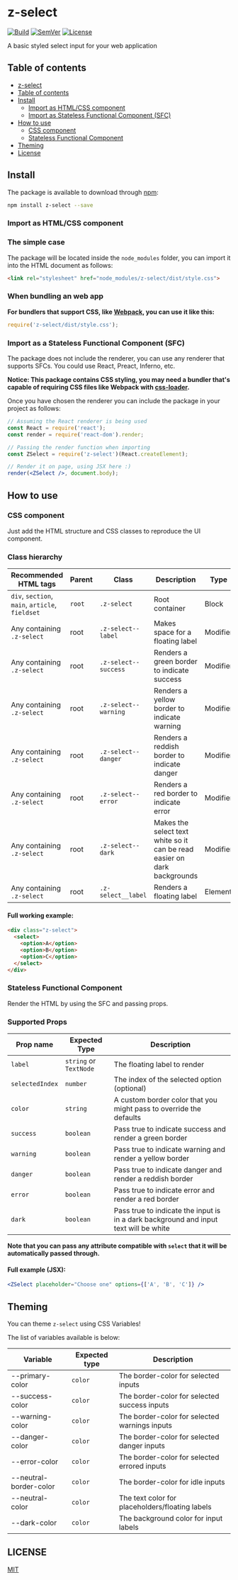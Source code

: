 # <a name="z-select"></a> z-select

[![Build]](https://travis-ci.org/z-kit/z-select) [![SemVer]](http://semver.org/) [![License]](LICENSE)

A basic styled select input for your web application

## <a name="toc"></a> Table of contents

- [z-select](#z-select)
- [Table of contents](#toc)
- [Install](#install)
  - [Import as HTML/CSS component](#import-css)
  - [Import as Stateless Functional Component (SFC)](#import-sfc)
- [How to use](#howto)
  - [CSS component](#css)
  - [Stateless Functional Component](#sfc)
- [Theming](#theming)
- [License](#license)

## <a name="install"></a> Install

The package is available to download through [npm](https://npmjs.com):

```bash
npm install z-select --save
```

### <a name="import-css"></a> Import as HTML/CSS component

### The simple case

The package will be located inside the `node_modules` folder, you can import it into the HTML document as follows:

```html
<link rel="stylesheet" href="node_modules/z-select/dist/style.css">
```

### When bundling an web app

**For bundlers that support CSS, like [Webpack](https://webpack.github.io/), you can use it like this:**

```javascript
require('z-select/dist/style.css');
```

### <a name="import-sfc"></a> Import as a Stateless Functional Component (SFC)

The package does not include the renderer, you can use any renderer that supports SFCs. You could use React, Preact, Inferno, etc.

**Notice: This package contains CSS styling, you may need a bundler that's capable of requiring CSS files like Webpack with [css-loader](https://github.com/webpack/css-loader).**

Once you have chosen the renderer you can include the package in your project as follows:

```jsx
// Assuming the React renderer is being used
const React = require('react');
const render = require('react-dom').render;

// Passing the render function when importing
const ZSelect = require('z-select')(React.createElement);

// Render it on page, using JSX here :)
render(<ZSelect />, document.body);
```

## <a name="howto"></a> How to use

### <a name="css"></a> CSS component

Just add the HTML structure and CSS classes to reproduce the UI component.

### Class hierarchy

|              Recommended HTML tags              | Parent |        Class         |                               Description                               |   Type   |
| ----------------------------------------------- | ------ | -------------------- | ----------------------------------------------------------------------- | -------- |
| `div`, `section`, `main`, `article`, `fieldset` | `root` | `.z-select`          | Root container                                                          | Block    |
| Any containing `.z-select`                      | root   | `.z-select--label`   | Makes space for a floating label                                        | Modifier |
| Any containing `.z-select`                      | root   | `.z-select--success` | Renders a green border to indicate success                              | Modifier |
| Any containing `.z-select`                      | root   | `.z-select--warning` | Renders a yellow border to indicate warning                             | Modifier |
| Any containing `.z-select`                      | root   | `.z-select--danger`  | Renders a reddish border to indicate danger                             | Modifier |
| Any containing `.z-select`                      | root   | `.z-select--error`   | Renders a red border to indicate error                                  | Modifier |
| Any containing `.z-select`                      | root   | `.z-select--dark`    | Makes the select text white so it can be read easier on dark backgrounds | Modifier |
| Any containing `.z-select`                      | root   | `.z-select__label`   | Renders a floating label                                                | Element  |

#### Full working example:

```html
<div class="z-select">
  <select>
    <option>A</option>
    <option>B</option>
    <option>C</option>
  </select>
</div>
```

### <a name="sfc"></a> Stateless Functional Component

Render the HTML by using the SFC and passing props.

### Supported Props

|    Prop name    |     Expected Type      |                                     Description                                      |
| --------------- | ---------------------- | ------------------------------------------------------------------------------------ |
| `label`         | `string` or `TextNode` | The floating label to render                                                         |
| `selectedIndex` | `number`               | The index of the selected option (optional)                                          |
| `color`         | `string`               | A custom border color that you might pass to override the defaults                   |
| `success`       | `boolean`              | Pass true to indicate success and render a green border                              |
| `warning`       | `boolean`              | Pass true to indicate warning and render a yellow border                             |
| `danger`        | `boolean`              | Pass true to indicate danger and render a reddish border                             |
| `error`         | `boolean`              | Pass true to indicate error and render a red border                                  |
| `dark`          | `boolean`              | Pass true to indicate the input is in a dark background and input text will be white |

**Note that you can pass any attribute compatible with `select` that it will be automatically passed through.**

#### Full example (JSX):

```jsx
<ZSelect placeholder="Choose one" options={['A', 'B', 'C']} />
```

## <a name="theming"></a> Theming

You can theme `z-select` using CSS Variables!

The list of variables available is below:

|        Variable        | Expected type |                   Description                   |
| ---------------------- | ------------- | ----------------------------------------------- |
| --primary-color        | `color`       | The border-color for selected inputs            |
| --success-color        | `color`       | The border-color for selected success inputs    |
| --warning-color        | `color`       | The border-color for selected warnings inputs   |
| --danger-color         | `color`       | The border-color for selected danger inputs     |
| --error-color          | `color`       | The border-color for selected errored inputs    |
| --neutral-border-color | `color`       | The border-color for idle inputs                |
| --neutral-color        | `color`       | The text color for placeholders/floating labels |
| --dark-color           | `color`       | The background color for input labels           |

## <a name="license"></a> LICENSE

[MIT](LICENSE)

[Build]: https://img.shields.io/travis/z-kit/z-select.svg
[SemVer]: https://img.shields.io/:semver-%E2%9C%93-brightgreen.svg
[License]: https://img.shields.io/npm/l/z-select.svg